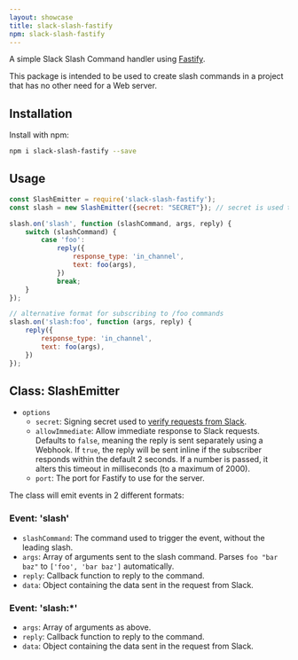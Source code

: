 ```yaml
---
layout: showcase
title: slack-slash-fastify
npm: slack-slash-fastify
---
```


A simple Slack Slash Command handler using [Fastify](https://www.fastify.io).

This package is intended to be used to create slash commands in a project that has no other need for a Web server.

## Installation

Install with npm:

```bash
npm i slack-slash-fastify --save
```

## Usage

```js
const SlashEmitter = require('slack-slash-fastify');
const slash = new SlashEmitter({secret: "SECRET"}); // secret is used to verify requests

slash.on('slash', function (slashCommand, args, reply) {
    switch (slashCommand) {
        case 'foo':
            reply({
                response_type: 'in_channel',
                text: foo(args),
            })
            break;
    }
});

// alternative format for subscribing to /foo commands
slash.on('slash:foo', function (args, reply) {
    reply({
        response_type: 'in_channel',
        text: foo(args),
    })
});
```

## Class: SlashEmitter

* `options`
    * `secret`: Signing secret used to [verify requests from Slack](https://api.slack.com/docs/verifying-requests-from-slack).
    * `allowImmediate`: Allow immediate response to Slack requests. Defaults to `false`, meaning the reply is sent separately using a Webhook. If `true`, the reply will be sent inline if the subscriber responds within the default 2 seconds. If a number is passed, it alters this timeout in milliseconds (to a maximum of 2000).
    * `port`: The port for Fastify to use for the server.

The class will emit events in 2 different formats:

### Event: 'slash'

* `slashCommand`: The command used to trigger the event, without the leading slash.
* `args`: Array of arguments sent to the slash command. Parses `foo "bar baz"` to `['foo', 'bar baz']` automatically.
* `reply`: Callback function to reply to the command.
* `data`: Object containing the data sent in the request from Slack.

### Event: 'slash:*'

* `args`: Array of arguments as above.
* `reply`: Callback function to reply to the command.
* `data`: Object containing the data sent in the request from Slack.
